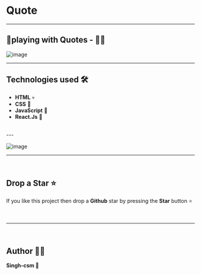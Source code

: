 # Quote
---
🎲playing with Quotes - 🐱‍🚀
---

![image](https://github.com/Singh-csm/Quote/assets/118621709/3d724d42-fc65-4692-b1ac-77c18b920b31)

---

## Technologies used 🛠️

- **HTML** 💀
- **CSS** 🌈
- **JavaScript** 🧠
- **React.Js** 💚

<br/>
---

![image](https://github.com/Singh-csm/Quote/assets/118621709/bc5d7cd2-7e57-4d10-9e2c-e28b8d745389)


---

<br/>

## Drop a Star ⭐

If you like this project then drop a **Github** star by pressing the **Star** button ⭐

<br>

---

<br>

## Author 👨‍💻

**Singh-csm 💚**
